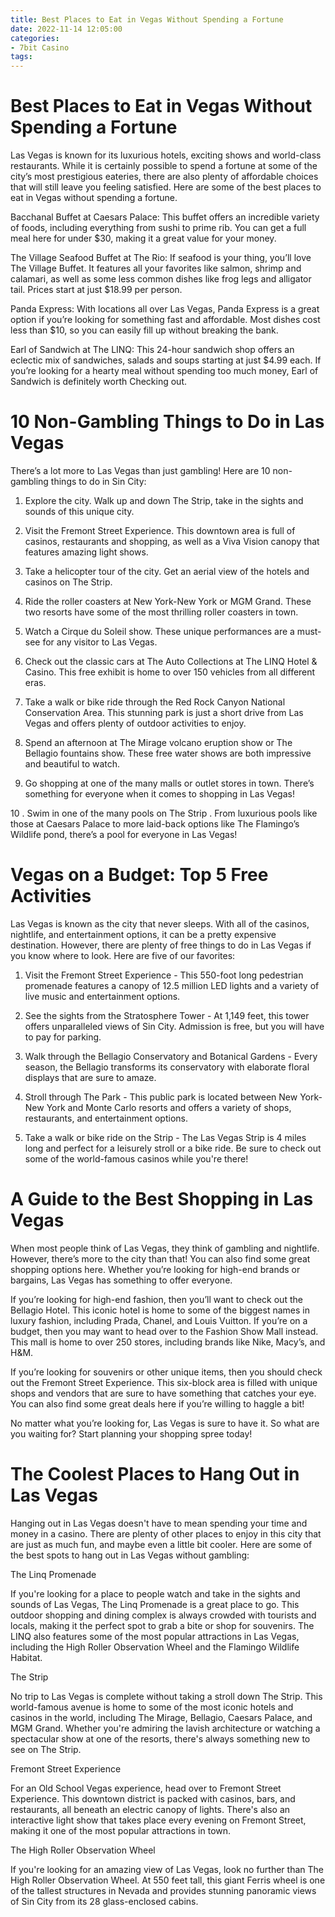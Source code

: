 ```yaml
---
title: Best Places to Eat in Vegas Without Spending a Fortune
date: 2022-11-14 12:05:00
categories:
- 7bit Casino
tags:
---
```



#  Best Places to Eat in Vegas Without Spending a Fortune

Las Vegas is known for its luxurious hotels, exciting shows and world-class restaurants. While it is certainly possible to spend a fortune at some of the city’s most prestigious eateries, there are also plenty of affordable choices that will still leave you feeling satisfied. Here are some of the best places to eat in Vegas without spending a fortune.

Bacchanal Buffet at Caesars Palace: This buffet offers an incredible variety of foods, including everything from sushi to prime rib. You can get a full meal here for under $30, making it a great value for your money.

The Village Seafood Buffet at The Rio: If seafood is your thing, you’ll love The Village Buffet. It features all your favorites like salmon, shrimp and calamari, as well as some less common dishes like frog legs and alligator tail. Prices start at just $18.99 per person.

Panda Express: With locations all over Las Vegas, Panda Express is a great option if you’re looking for something fast and affordable. Most dishes cost less than $10, so you can easily fill up without breaking the bank.

Earl of Sandwich at The LINQ: This 24-hour sandwich shop offers an eclectic mix of sandwiches, salads and soups starting at just $4.99 each. If you’re looking for a hearty meal without spending too much money, Earl of Sandwich is definitely worth Checking out.

#  10 Non-Gambling Things to Do in Las Vegas

There’s a lot more to Las Vegas than just gambling! Here are 10 non-gambling things to do in Sin City:

1. Explore the city. Walk up and down The Strip, take in the sights and sounds of this unique city.

2. Visit the Fremont Street Experience. This downtown area is full of casinos, restaurants and shopping, as well as a Viva Vision canopy that features amazing light shows.

3. Take a helicopter tour of the city. Get an aerial view of the hotels and casinos on The Strip.

4. Ride the roller coasters at New York-New York or MGM Grand. These two resorts have some of the most thrilling roller coasters in town.

5. Watch a Cirque du Soleil show. These unique performances are a must-see for any visitor to Las Vegas.

6. Check out the classic cars at The Auto Collections at The LINQ Hotel & Casino. This free exhibit is home to over 150 vehicles from all different eras.

7. Take a walk or bike ride through the Red Rock Canyon National Conservation Area. This stunning park is just a short drive from Las Vegas and offers plenty of outdoor activities to enjoy.

8. Spend an afternoon at The Mirage volcano eruption show or The Bellagio fountains show. These free water shows are both impressive and beautiful to watch.

9. Go shopping at one of the many malls or outlet stores in town. There’s something for everyone when it comes to shopping in Las Vegas!

10 . Swim in one of the many pools on The Strip . From luxurious pools like those at Caesars Palace to more laid-back options like The Flamingo’s Wildlife pond, there’s a pool for everyone in Las Vegas!

#  Vegas on a Budget: Top 5 Free Activities

Las Vegas is known as the city that never sleeps. With all of the casinos, nightlife, and entertainment options, it can be a pretty expensive destination. However, there are plenty of free things to do in Las Vegas if you know where to look. Here are five of our favorites:

1. Visit the Fremont Street Experience - This 550-foot long pedestrian promenade features a canopy of 12.5 million LED lights and a variety of live music and entertainment options.

2. See the sights from the Stratosphere Tower - At 1,149 feet, this tower offers unparalleled views of Sin City. Admission is free, but you will have to pay for parking.

3. Walk through the Bellagio Conservatory and Botanical Gardens - Every season, the Bellagio transforms its conservatory with elaborate floral displays that are sure to amaze.

4. Stroll through The Park - This public park is located between New York-New York and Monte Carlo resorts and offers a variety of shops, restaurants, and entertainment options.

5. Take a walk or bike ride on the Strip - The Las Vegas Strip is 4 miles long and perfect for a leisurely stroll or a bike ride. Be sure to check out some of the world-famous casinos while you're there!

#  A Guide to the Best Shopping in Las Vegas

When most people think of Las Vegas, they think of gambling and nightlife. However, there’s more to the city than that! You can also find some great shopping options here. Whether you’re looking for high-end brands or bargains, Las Vegas has something to offer everyone.

If you’re looking for high-end fashion, then you’ll want to check out the Bellagio Hotel. This iconic hotel is home to some of the biggest names in luxury fashion, including Prada, Chanel, and Louis Vuitton. If you’re on a budget, then you may want to head over to the Fashion Show Mall instead. This mall is home to over 250 stores, including brands like Nike, Macy’s, and H&M.

If you’re looking for souvenirs or other unique items, then you should check out the Fremont Street Experience. This six-block area is filled with unique shops and vendors that are sure to have something that catches your eye. You can also find some great deals here if you’re willing to haggle a bit!

No matter what you’re looking for, Las Vegas is sure to have it. So what are you waiting for? Start planning your shopping spree today!

#  The Coolest Places to Hang Out in Las Vegas

Hanging out in Las Vegas doesn't have to mean spending your time and money in a casino. There are plenty of other places to enjoy in this city that are just as much fun, and maybe even a little bit cooler. Here are some of the best spots to hang out in Las Vegas without gambling:

The Linq Promenade

If you're looking for a place to people watch and take in the sights and sounds of Las Vegas, The Linq Promenade is a great place to go. This outdoor shopping and dining complex is always crowded with tourists and locals, making it the perfect spot to grab a bite or shop for souvenirs. The LINQ also features some of the most popular attractions in Las Vegas, including the High Roller Observation Wheel and the Flamingo Wildlife Habitat.

The Strip

No trip to Las Vegas is complete without taking a stroll down The Strip. This world-famous avenue is home to some of the most iconic hotels and casinos in the world, including The Mirage, Bellagio, Caesars Palace, and MGM Grand. Whether you're admiring the lavish architecture or watching a spectacular show at one of the resorts, there's always something new to see on The Strip.

Fremont Street Experience

For an Old School Vegas experience, head over to Fremont Street Experience. This downtown district is packed with casinos, bars, and restaurants, all beneath an electric canopy of lights. There's also an interactive light show that takes place every evening on Fremont Street, making it one of the most popular attractions in town.

The High Roller Observation Wheel

If you're looking for an amazing view of Las Vegas, look no further than The High Roller Observation Wheel. At 550 feet tall, this giant Ferris wheel is one of the tallest structures in Nevada and provides stunning panoramic views of Sin City from its 28 glass-enclosed cabins.